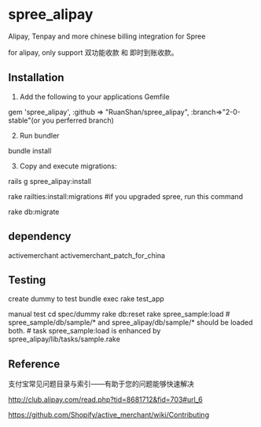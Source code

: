 spree_alipay
============

Alipay, Tenpay and more chinese billing integration for Spree

for alipay, only support 双功能收款 和 即时到账收款。

Installation
---------
1. Add the following to your applications Gemfile

  gem 'spree_alipay',   :github => "RuanShan/spree_alipay", :branch=>"2-0-stable"(or you perferred branch)

2. Run bundler

  bundle install

3. Copy and execute migrations:

  rails g spree_alipay:install
  
  rake railties:install:migrations #if you upgraded spree, run this command
  
  rake db:migrate
  
dependency
----------
  activemerchant
  activemerchant_patch_for_china


Testing
-------
create dummy to test
bundle exec rake test_app

  manual test
  cd spec/dummy
  rake db:reset
  rake spree_sample:load   # spree_sample/db/sample/* and spree_alipay/db/sample/* should be loaded both.
                           # task spree_sample:load is enhanced by spree_alipay/lib/tasks/sample.rake


Reference
---------
支付宝常见问题目录与索引——有助于您的问题能够快速解决

http://club.alipay.com/read.php?tid=8681712&fid=703#url_6

https://github.com/Shopify/active_merchant/wiki/Contributing